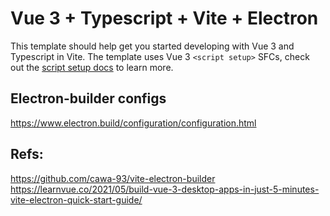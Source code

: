 # Vue 3 + Typescript + Vite + Electron

This template should help get you started developing with Vue 3 and Typescript in Vite. The template uses Vue 3 `<script setup>` SFCs, check out the [script setup docs](https://v3.vuejs.org/api/sfc-script-setup.html#sfc-script-setup) to learn more.
## Electron-builder configs
https://www.electron.build/configuration/configuration.html
## Refs:
https://github.com/cawa-93/vite-electron-builder \
https://learnvue.co/2021/05/build-vue-3-desktop-apps-in-just-5-minutes-vite-electron-quick-start-guide/
